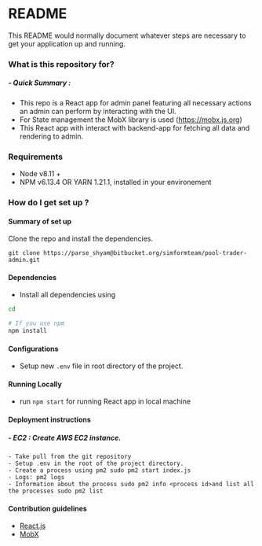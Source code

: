 # README

This README would normally document whatever steps are necessary to get your application up and running.

### What is this repository for?

##### - Quick Summary :
- This repo is a React app for admin panel featuring all necessary actions an admin can perform by interacting with the UI.
- For State management the MobX library is used (https://mobx.js.org)
- This React app with interact with backend-app for fetching all data and rendering to admin.

### Requirements

- Node v8.11 +
- NPM v6.13.4 OR YARN 1.21.1, installed in your environement

### How do I get set up ?

#### Summary of set up

Clone the repo and install the dependencies.

```
git clone https://parse_shyam@bitbucket.org/simformteam/pool-trader-admin.git
```

####  Dependencies

- Install all dependencies using 
```bash
cd 

# If you use npm
npm install
```

####  Configurations

- Setup new `.env` file in root directory of the project.

####  Running Locally

- run `npm start` for running React app in local machine

#### Deployment instructions

##### - EC2 : Create AWS EC2 instance.
```
- Take pull from the git repository 
- Setup .env in the root of the project directory.
- Create a process using pm2 sudo pm2 start index.js
- Logs: pm2 logs
- Information about the process sudo pm2 info <process id>and list all the processes sudo pm2 list
```

####  Contribution guidelines
- [React.js](https://reactjs.org/docs/getting-started.html)
- [MobX](https://mobx.js.org/intro/concepts.html)
